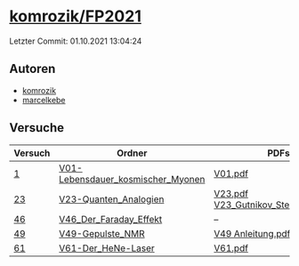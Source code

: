 # [komrozik/FP2021](https://github.com/komrozik/FP2021)

Letzter Commit: 01.10.2021 13:04:24

## Autoren
- [komrozik](https://github.com/komrozik)
- [marcelkebe](https://github.com/marcelkebe)

## Versuche

|       Versuch        |                                                      Ordner                                                       |                                                                                                                                                      PDFs                                                                                                                                                       |
|----------------------|-------------------------------------------------------------------------------------------------------------------|-----------------------------------------------------------------------------------------------------------------------------------------------------------------------------------------------------------------------------------------------------------------------------------------------------------------|
|[1](../../versuch/1)  |[V01-Lebensdauer_kosmischer_Myonen](https://github.com/komrozik/FP2021/tree/main/V01-Lebensdauer_kosmischer_Myonen)|[V01.pdf](https://docs.google.com/viewer?url=https://raw.githubusercontent.com/komrozik/FP2021/main/V01-Lebensdauer_kosmischer_Myonen/V01.pdf)                                                                                                                                                                   |
|[23](../../versuch/23)|[V23-Quanten_Analogien](https://github.com/komrozik/FP2021/tree/main/V23-Quanten_Analogien)                        |[V23.pdf](https://docs.google.com/viewer?url=https://raw.githubusercontent.com/komrozik/FP2021/main/V23-Quanten_Analogien/V23.pdf)<br/>[V23_Gutnikov_Sternemann.pdf](https://docs.google.com/viewer?url=https://raw.githubusercontent.com/komrozik/FP2021/main/V23-Quanten_Analogien/V23_Gutnikov_Sternemann.pdf)|
|[46](../../versuch/46)|[V46_Der_Faraday_Effekt](https://github.com/komrozik/FP2021/tree/main/V46_Der_Faraday_Effekt)                      |–                                                                                                                                                                                                                                                                                                                |
|[49](../../versuch/49)|[V49-Gepulste_NMR](https://github.com/komrozik/FP2021/tree/main/V49-Gepulste_NMR)                                  |[V49 Anleitung.pdf](https://docs.google.com/viewer?url=https://raw.githubusercontent.com/komrozik/FP2021/main/V49-Gepulste_NMR/V49%20Anleitung.pdf)                                                                                                                                                              |
|[61](../../versuch/61)|[V61-Der_HeNe-Laser](https://github.com/komrozik/FP2021/tree/main/V61-Der_HeNe-Laser)                              |[V61.pdf](https://docs.google.com/viewer?url=https://raw.githubusercontent.com/komrozik/FP2021/main/V61-Der_HeNe-Laser/V61.pdf)                                                                                                                                                                                  |
